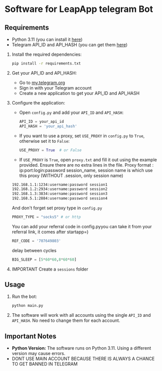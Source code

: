 
# Software for LeapApp telegram Bot

## Requirements
- Python 3.11 (you can install it [here](https://www.python.org/downloads/release/python-3110/))
- Telegram API_ID and API_HASH (you can get them [here](https://my.telegram.org/auth?to=apps))



1. Install the required dependencies:
   ```bash
   pip install -r requirements.txt
   ```

2. Get your API_ID and API_HASH:
   - Go to [my.telegram.org](https://my.telegram.org/auth?to=apps)
   - Sign in with your Telegram account
   - Create a new application to get your API_ID and API_HASH

3. Configure the application:
   - Open `config.py` and add your `API_ID` and `API_HASH`:
     ```python
     API_ID = your_api_id
     API_HASH = 'your_api_hash'
     ```

   - If you want to use a proxy, set `USE_PROXY` in `config.py` to `True`, otherwise set it to `False`:
     ```python
     USE_PROXY = True  # or False
     ```

   - If `USE_PROXY` is `True`, open `proxy.txt` and fill it out using the example provided. Ensure there are no extra lines in the file.
   Proxy format : ip:port:login:password session_name, session name is which use this proxy (WITHOUT .session, only session name)
   ```txt
   192.168.1.1:1234:username:password session1
   192.168.1.2:2934:username:password session2
   192.168.1.3:3834:username:password session3
   192.168.5.1:2884:username:password session4
   ```
   And don't forget set proxy type in `config.py`
   ```python
   PROXY_TYPE = "socks5" # or http
   ```
   You can add your referral code in config.pyyou can take it from your referral link, it comes after startapp=)
   ```python
   REF_CODE = '707649803'
   ```
  
   delay between cycles
   ```python
   BIG_SLEEP = [5*60*60,8*60*60]
   ```
5. IMPORTANT Create a `sessions` folder



## Usage

1. Run the bot:
   ```bash
   python main.py
   ```

2. The software will work with all accounts using the single `API_ID` and `API_HASH`. No need to change them for each account.

## Important Notes

- **Python Version:** The software runs on Python 3.11. Using a different version may cause errors.
- DONT USE MAIN ACCOUNT BECAUSE THERE IS ALWAYS A CHANCE TO GET BANNED IN TELEGRAM




